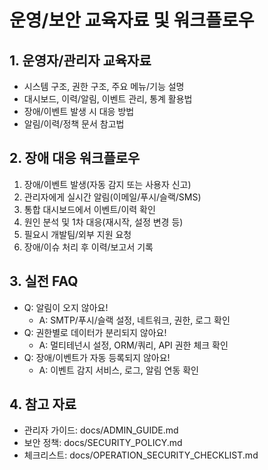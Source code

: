 # 운영/보안 교육자료 및 워크플로우

## 1. 운영자/관리자 교육자료
- 시스템 구조, 권한 구조, 주요 메뉴/기능 설명
- 대시보드, 이력/알림, 이벤트 관리, 통계 활용법
- 장애/이벤트 발생 시 대응 방법
- 알림/이력/정책 문서 참고법

## 2. 장애 대응 워크플로우
1. 장애/이벤트 발생(자동 감지 또는 사용자 신고)
2. 관리자에게 실시간 알림(이메일/푸시/슬랙/SMS)
3. 통합 대시보드에서 이벤트/이력 확인
4. 원인 분석 및 1차 대응(재시작, 설정 변경 등)
5. 필요시 개발팀/외부 지원 요청
6. 장애/이슈 처리 후 이력/보고서 기록

## 3. 실전 FAQ
- Q: 알림이 오지 않아요!
  - A: SMTP/푸시/슬랙 설정, 네트워크, 권한, 로그 확인
- Q: 권한별로 데이터가 분리되지 않아요!
  - A: 멀티테넌시 설정, ORM/쿼리, API 권한 체크 확인
- Q: 장애/이벤트가 자동 등록되지 않아요!
  - A: 이벤트 감지 서비스, 로그, 알림 연동 확인

## 4. 참고 자료
- 관리자 가이드: docs/ADMIN_GUIDE.md
- 보안 정책: docs/SECURITY_POLICY.md
- 체크리스트: docs/OPERATION_SECURITY_CHECKLIST.md 